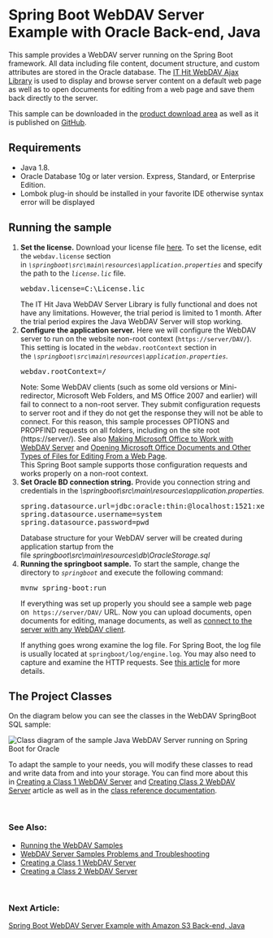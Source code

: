 
<h1 class="d-xl-block d-none">Spring Boot WebDAV Server Example with Oracle Back-end, Java</h1>
<p>This sample provides a WebDAV server running on the Spring Boot framework.&nbsp;All data including file content, document structure, and custom attributes are stored in the Oracle database.&nbsp;The&nbsp;<a title="AJAX Library" href="https://www.webdavsystem.com/ajax/">IT Hit WebDAV Ajax Library</a>&nbsp;is used to display and browse server content on a default web page as well as to open documents for editing from a web page and save them back directly to the server.</p>
<p>This sample can be downloaded in the&nbsp;<a title="Download" href="https://www.webdavsystem.com/javaserver/download/">product download area</a>&nbsp;as well as it is published on&nbsp;<a href="https://github.com/ITHit/WebDAVServerSamplesJava/tree/master/Java/javax/springbootoraclestorage">GitHub</a>.</p>
<h2>Requirements</h2>
<ul>
<li>Java 1.8.</li>
<li>Oracle Database 10g or later version.&nbsp;Express, Standard, or Enterprise Edition.</li>
<li>Lombok plug-in should be installed in your favorite IDE otherwise syntax error will be displayed</li>
</ul>
<h2>Running the sample</h2>
<ol>
<li><strong>Set the license.</strong>&nbsp;Download your license file&nbsp;<a href="https://www.webdavsystem.com/javaserver/download/">here</a>. To set the license, edit the <code class="code">webdav.license</code>&nbsp;section in&nbsp;<code class="code"><em>\springboot\src\main\resources\application.properties</em></code>&nbsp;and specify the path to the&nbsp;<code class="code"><em>license.lic</em></code>&nbsp;file.&nbsp;<br>
<pre class="brush:html;auto-links:false;toolbar:false">webdav.license=C:\License.lic</pre>
The IT Hit Java WebDAV Server Library is fully functional and does not have any limitations. However, the trial period is limited to 1 month. After the trial period expires the Java WebDAV Server will stop working.<span><br></span></li>
<li><strong>Configure the application server.</strong>&nbsp;Here we will configure the WebDAV server to run on the website non-root context (<code class="code">https://server/DAV/</code>). This setting is located in the <code class="code">webdav.rootContext</code>&nbsp;section in the&nbsp;<em><code class="code">\springboot\src\main\resources\application.properties</code>.<br></em>
<pre class="brush:html;auto-links:false;toolbar:false">webdav.rootContext=/</pre>
<span class="warn"><span>Note:</span>&nbsp;Some WebDAV clients (such as some old versions or Mini-redirector, Microsoft Web Folders, and MS Office 2007 and earlier) will fail to connect to a non-root server. They submit configuration requests to server root and if they do not get the response they will not be able to connect.&nbsp;<span>For this reason, this sample processes OPTIONS and PROPFIND requests on all folders, including on the site root (https://server/).</span>&nbsp;See also&nbsp;<a title="Working with MS Office" href="https://www.webdavsystem.com/javaserver/doc/ms_office_read_only/">Making Microsoft Office to Work with WebDAV Server</a>&nbsp;and&nbsp;<a title="Opening Docs" href="https://www.webdavsystem.com/ajax/programming/open-doc-webpage/opening_ms_office_docs/">Opening Microsoft Office Documents and Other Types of Files for Editing From a Web Page</a>.<br>This Spring Boot sample supports those configuration requests and works properly on a non-root context.</span></li>
<li><strong>Set Oracle BD connection string.</strong> Provide you connection string and credentials in the&nbsp;<em>\springboot\src\main\resources\application.properties.</em><br>
<pre class="brush:java;auto-links:false;toolbar:false">spring.datasource.url=jdbc:oracle:thin:@localhost:1521:xe
spring.datasource.username=system
spring.datasource.password=pwd</pre>
<span></span><span>Database structure for your WebDAV server will be created during application startup from the file&nbsp;<em>springboot\src\main\resources\db\OracleStorage.sql</em></span></li>
<li><span><strong>Running the springboot sample.</strong>&nbsp;</span>To start the sample, change the directory to&nbsp;<em><code class="code">springboot</code>&nbsp;</em>and execute the following command:
<pre class="brush:html;auto-links:false;toolbar:false">mvnw spring-boot:run</pre>
<p>If everything was set up properly you should see a sample web page on&nbsp;&nbsp;<code class="code">https://server/DAV/</code>&nbsp;URL. Now you can upload documents, open documents for editing, manage documents, as well as&nbsp;<a href="https://www.webdavsystem.com/server/access/">connect to the server with any WebDAV client</a>.</p>
<p>If anything goes wrong examine the log file. For Spring Boot, the log file is usually located at&nbsp;<code class="code">springboot/log/engine.log</code>. You may also need to capture and examine the HTTP requests. See&nbsp;<a title="Troubleshooting" href="https://www.webdavsystem.com/javaserver/server_examples/troubleshooting/">this article</a>&nbsp;for more details.&nbsp;</p>
</li>
</ol>
<h2>The Project&nbsp;Classes</h2>
<p>On the diagram below you can see the classes in the WebDAV SpringBoot SQL sample:</p>
<p><img id="__mcenew" alt="Class diagram of the sample Java WebDAV Server running on Spring Boot for Oracle" src="https://www.webdavsystem.com/media/1899/springbootoraclediagram.png" rel="116337"></p>
<p>To adapt the sample to your needs, you will modify these classes to read and write data from and into your storage. You can find more about this in&nbsp;<a title="Creating WebDAV Server" href="https://www.webdavsystem.com/javaserver/doc/">Creating a Class 1 WebDAV Server</a>&nbsp;and&nbsp;<a title="Class 2 / 3 Server" href="https://www.webdavsystem.com/javaserver/doc/create_class_2_webdav_server/">Creating Class 2 WebDAV Server</a>&nbsp;article as well as in the&nbsp;<a href="http://java.webdavsystem.com/">class reference documentation</a>.</p>
<p>&nbsp;</p>
<h3>See Also:</h3>
<ul>
<li><a title="Running" href="https://www.webdavsystem.com/javaserver/server_examples/running_webdav_samples/">Running the WebDAV Samples</a></li>
<li><a title="Troubleshooting" href="https://www.webdavsystem.com/javaserver/server_examples/troubleshooting/">WebDAV Server Samples Problems and Troubleshooting</a></li>
<li><a title="Creating WebDAV Server" href="https://www.webdavsystem.com/javaserver/doc/">Creating a Class 1 WebDAV Server</a>&nbsp;</li>
<li><a title="Class 2 / 3 Server" href="https://www.webdavsystem.com/javaserver/doc/create_class_2_webdav_server/">Creating a Class 2 WebDAV Server</a></li>
</ul>
<p>&nbsp;</p>
<h3 class="para d-inline next-article-heading">Next Article:</h3>
<a title="WebDAV server running on the Spring Boot framework on Amazon S3 bucket" href="https://www.webdavsystem.com/javaserver/server_examples/spring_boot_s3/">Spring Boot WebDAV Server Example with Amazon S3 Back-end, Java</a>

